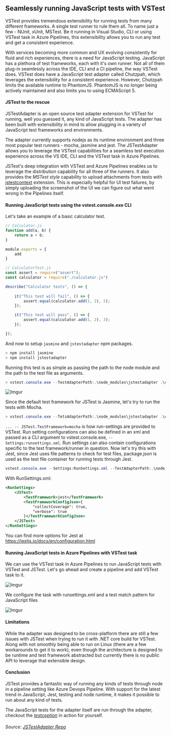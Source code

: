 ## Seamlessly running JavaScript tests with VSTest
VSTest provides tremendous extensibility for running tests from many different frameworks. A single test runner to rule them all. To name just a few - NUnit, xUnit, MSTest. Be it running in Visual Studio, CLI or using VSTest task in Azure Pipelines, this extensibility allows you to run any test and get a consistent experience. 

With services becoming more common and UX evolving consistently for fluid and rich experiences, there is a need for JavaScript testing. JavaScript has a plethora of test frameworks, each with it's own runner. Not all of them plug-in seamlessly across the IDE, CLI and a CI pipeline, the way VSTest does. 
VSTest does have a JavaScript test adapter called Chutzpah, which leverages the extensibility for a consistent experience. However,  Chutzpah limits the available runtime to PhantomJS. PhantomJS is no longer being actively maintained and also limits you to using ECMAScript 5.

#### JSTest to the rescue  
JSTestAdapter is an open source test adapter extension for VSTest for running, well you guessed it, any kind of JavaScript tests. The adapter has been built with extensibility in mind to allow plugging in a variety of JavaScript test frameworks and environments.

The adapter currently supports nodejs as its runtime environment and three most popular test runners - mocha, jasmine and jest. 
The JSTestAdapter allows you to leverage the VSTest capabilities for a seamless test execution experience across the VS IDE, CLI and the VSTest task in Azure Pipelines.

JSTest's deep integration with VSTest and Azure Pipelines enables us to leverage the distribution capability for all three of the runners. It also provides the *MSTest style* capability to upload attachments from tests with [jstestcontext](https://github.com/karanjitsingh/jstestcontext) extension. This is especially helpful for UI test failures, by simply uploading the screenshot of the UI we can figure out what went wrong in the Pipelines itself.

####  Running JavaScript tests using the vstest.console.exe CLI

Let's take an example of a basic calculator test.

```javascript
// Calculator.js
function add(a, b) {
    return a + b;
}

module.exports = {
    add
}
```

```javascript
// CalculatorTest.js
const assert = require("assert");
const calculator = require("./calculator.js")

describe("Calculator tests", () => {
    
    it("This test will fail", () => {
        assert.equal(calculator.add(1, 2), 2);
    });

    it("This test will pass", () => {
        assert.equal(calculator.add(1, 2), 3);
    });

});
```

And now to setup `jasmine` and `jstestadapter` npm packages.

```powershell
> npm install jasmine
> npm install jstestadapter
```

Running this test is as simple as passing the path to the node module and the path to the test file as arguments.

```powershell
> vstest.console.exe --TestAdapterPath:.\node_modules\jstestadapter .\calculatortest.js
```

![Imgur](https://i.imgur.com/bwrEbDJ.png)

Since the default test framework for JSTest is Jasmine, let's try to run the tests with Mocha. 

```powershell
> vstest.console.exe --TetsAdapterPath:.\node_modules\jstestadapter .\calculatortest.js -- JSTest.TestFramework=mocha
```

`... -- JSTest.TestFramework=mocha` is how run-settings are provided to VSTest. Run setting configurations can also be defined in an xml and passed as a CLI argument to vstest.console.exe, `--Settings:runsettings.xml`. Run settings can also contain configurations specific to the test framework/runner in question. Now let's try this with Jest, since Jest uses file patterns to check for test files, package.json is used as the test file container for running tests through Jest.

```powershell
vstest.console.exe --Settings:RunSettings.xml --TestAdapterPath:.\node_modules\jstestadapter .\package.json
```

With RunSettings.xml:
```xml
<RunSettings>
    <JSTest>
        <TestFramework>jest</TestFramework>
        <TestFrameworkConfigJson>{
            "collectCoverage": true,
            "verbose": true
        }</TestFrameworkConfigJson>
    </JSTest>
</RunSettings>
```

You can find more options for Jest at https://jestjs.io/docs/en/configuration.html

#### Running JavaScript tests in Azure Pipelines with VSTest task

We can use the VSTest task in Azure Pipelines to run JavaScript tests with VSTest and JSTest. Let's go ahead and create a pipeline and add VSTest task to it.

![Imgur](https://i.imgur.com/wVinSKh.png)

We configure the task with runsettings.xml and a test match pattern for JavaScript files

![Imgur](https://i.imgur.com/gsDeQcX.png)

#### Limitations

While the adapter was designed to be cross-platform there are still a few issues with JSTest when trying to run it with .NET core build for VSTest. Along with not smoothly being able to run on Linux (there are a few workarounds to get it to work), even though the architecture is designed to be runtime and test framework abstracted but currently there is no public API to leverage that extensible design.

#### Conclusion

JSTest provides a fantastic way of running any kinds of tests through node in a pipeline setting like Azure Devops Pipeline. With support for the latest trend in JavaScript, Jest, testing and node runtime, it makes it possible to run about any kind of tests.

The JavaScript tests for the adapter itself are run through the adapter, checkout the [_testception_](https://dev.azure.com/karanjitsingh/JSTestAdapter/_build?definitionId=4) in action for yourself.

###### Source: [JSTestAdapter Repo](https://github.com/karanjitsingh/JSTestAdapter/)

